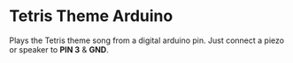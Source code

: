 # Tetris Theme Arduino

Plays the Tetris theme song from a digital arduino pin. Just connect a piezo or
speaker to **PIN 3** & **GND**.
